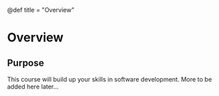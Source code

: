 @def title = "Overview"

# Overview

## Purpose

This course will build up your skills in software development. More to be
added here later...
